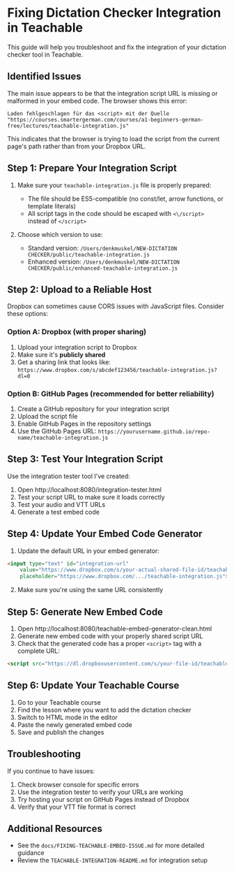 # Fixing Dictation Checker Integration in Teachable

This guide will help you troubleshoot and fix the integration of your dictation checker tool in Teachable.

## Identified Issues

The main issue appears to be that the integration script URL is missing or malformed in your embed code. The browser shows this error:

```
Laden fehlgeschlagen für das <script> mit der Quelle "https://courses.smartergerman.com/courses/a1-beginners-german-free/lectures/teachable-integration.js"
```

This indicates that the browser is trying to load the script from the current page's path rather than from your Dropbox URL.

## Step 1: Prepare Your Integration Script

1. Make sure your `teachable-integration.js` file is properly prepared:

   - The file should be ES5-compatible (no const/let, arrow functions, or template literals)
   - All script tags in the code should be escaped with `<\/script>` instead of `</script>`

2. Choose which version to use:
   - Standard version: `/Users/denkmuskel/NEW-DICTATION CHECKER/public/teachable-integration.js`
   - Enhanced version: `/Users/denkmuskel/NEW-DICTATION CHECKER/public/enhanced-teachable-integration.js`

## Step 2: Upload to a Reliable Host

Dropbox can sometimes cause CORS issues with JavaScript files. Consider these options:

### Option A: Dropbox (with proper sharing)

1. Upload your integration script to Dropbox
2. Make sure it's **publicly shared**
3. Get a sharing link that looks like: `https://www.dropbox.com/s/abcdef123456/teachable-integration.js?dl=0`

### Option B: GitHub Pages (recommended for better reliability)

1. Create a GitHub repository for your integration script
2. Upload the script file
3. Enable GitHub Pages in the repository settings
4. Use the GitHub Pages URL: `https://yourusername.github.io/repo-name/teachable-integration.js`

## Step 3: Test Your Integration Script

Use the integration tester tool I've created:

1. Open http://localhost:8080/integration-tester.html
2. Test your script URL to make sure it loads correctly
3. Test your audio and VTT URLs
4. Generate a test embed code

## Step 4: Update Your Embed Code Generator

1. Update the default URL in your embed generator:

```html
<input type="text" id="integration-url" 
    value="https://www.dropbox.com/s/your-actual-shared-file-id/teachable-integration.js?dl=0"
    placeholder="https://www.dropbox.com/.../teachable-integration.js">
```

2. Make sure you're using the same URL consistently

## Step 5: Generate New Embed Code

1. Open http://localhost:8080/teachable-embed-generator-clean.html
2. Generate new embed code with your properly shared script URL
3. Check that the generated code has a proper `<script>` tag with a complete URL:

```html
<script src="https://dl.dropboxusercontent.com/s/your-file-id/teachable-integration.js?raw=1"></script>
```

## Step 6: Update Your Teachable Course

1. Go to your Teachable course
2. Find the lesson where you want to add the dictation checker
3. Switch to HTML mode in the editor
4. Paste the newly generated embed code
5. Save and publish the changes

## Troubleshooting

If you continue to have issues:

1. Check browser console for specific errors
2. Use the integration tester to verify your URLs are working
3. Try hosting your script on GitHub Pages instead of Dropbox
4. Verify that your VTT file format is correct

## Additional Resources

- See the `docs/FIXING-TEACHABLE-EMBED-ISSUE.md` for more detailed guidance
- Review the `TEACHABLE-INTEGRATION-README.md` for integration setup
